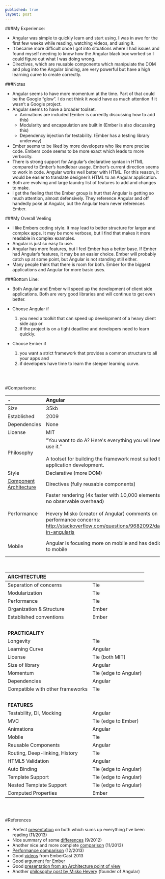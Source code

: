 ```yaml
---
published: true
layout: post
---
```


###My Experience:
- Angular was simple to quickly learn and start using.  I was in awe for the first few weeks while reading, watching videos, and using it.
- It became more difficult once I got into situations where I had issues and found myself needing to know how the Angular black box worked so I could figure out what I was doing wrong.  
- Directives, which are reusable components which manipulate the DOM and plug into the Angular binding, are very powerful but have a high learning curve to create correctly.

###Notes
- Angular seems to have more momentum at the time.  Part of that could be the Google “glow”.  I do not think it would have as much attention if it wasn’t a Google project.  
- Angular seems to have a broader toolset.
	- Animations are included (Ember is currently discussing how to add this)
	- Modularity and encapsulation are built in (Ember is also discussing this)
	- Dependency injection for testability.  (Ember has a testing library underway)
- Ember seems to be liked by more developers who like more precise code.  Embers code seems to be more exact which leads to more verbosity.
- There is strong support for Angular’s declarative syntax in HTML compared to Ember’s handlebar usage.  Ember’s current direction seems to work in code.  Angular works well better with HTML.  For this reason, it would be easier to translate designer’s HTML to an Angular application.
- Both are evolving and large laundry list of features to add and changes to make.
- I get the feeling that the Ember group is hurt that Angular is getting so much attention, almost defensively.  They reference Angular and off handedly poke at Angular, but the Angular team never references Ember.

###My Overall Veeling
- I like Embers coding style.  It may lead to better structure for larger and complex apps.  It may be more verbose, but I find that makes it more readable in complex examples.
- Angular is just so easy to use.
- Angular has more features, but I feel Ember has a better base.  If Ember had Angular’s features, it may be an easier choice.  Ember will probably catch up at some point, but Angular is not standing still either.
- Many people think that there is room for both.  Ember for the biggest applications and Angular for more basic uses.

###Bottom Line:
- Both Angular and Ember will speed up the development of client side applications.  Both are very good libraries and will continue to get even better.
- Choose Angular if 
	1. you need a toolkit that can speed up development of a heavy client side app or
    2. if the project is on a tight deadline and developers need to learn quickly. 
    
- Choose Ember if 
	1. you want a strict framework that provides a common structure to all your apps and
    2. if developers have time to learn the steeper learning curve.

<br>
<br>

#Comparisons:


| - | **Angular**  | **Ember** |
| :--- | :--- | :--- |
| Size | 35kb | 67kb |
| Established | 2009 | 2011 |
| Dependencies | None | Handlebars & jQuery |
| License | MIT |  MIT |
| Philosophy | "You want to do A? Here's everything you will need to do it, use it."<br><br>A toolset for building the framework most suited to your application development. | "You want to do A? Do it this way."<br><br>Makes a lot of the decisions for you. Some think it is excessively sophisticated and complex, and has unnecessary levels of abstractions. |
| Style | Declarative (more DOM) | Imperative (more code) |
| [Component Architecture](http://www.wintellect.com/blogs/nstieglitz/angular.js-vs-ember.js-star-rating-component-comparison) | Directives (fully reusable components) | Components + Views but not nearly as complete at Angular |
 | Performance | Faster rendering (4x faster with 10,000 elements because no observable overhead)<br><br>Hevery Misko (creator of Angular) comments on performance concerns: http://stackoverflow.com/questions/9682092/databinding-in-angularjs | Faster binding (much faster because of observables) |
| Mobile | Angular is focusing more on mobile and has dedicated staff to mobile | Not much out there. http://blangslet.com/post/55590279372/ember-js-mobile-animations-and-touch-gestures |

<br>


| **ARCHITECTURE** |  |
| :--- | --- |
| Separation of concerns | Tie |
| Modularization | Tie |
| Performance | Tie |
| Organization & Structure | Ember |
| Established conventions | Ember |
| <br> | <br> |
| **PRACTICALITY** |  |
| Longevity | Tie |
| Learning Curve | Angular |
| License | Tie (both MIT) |
| Size of library | Angular |
| Momentum | Tie (edge to Angular) |
| Dependencies | Angular |
| Compatible with other frameworks | Tie |
| <br> | <br> |
| **FEATURES** |  |
| Testability, DI, Mocking | Angular |
| MVC | Tie (edge to Ember) |
| Animations | Angular |
| Mobile | Tie |
| Reusable Components | Angular |
| Routing, Deep-linking, History | Tie |
| HTML5 Validation | Angular |
| Auto Binding | Tie (edge to Angular) |
| Template Support | Tie (edge to Angular) |
| Nested Template Support | Tie (edge to Angular) |
| Computed Properties | Ember |

<br>
<br>

#References

- Prefect [presentation](https://docs.google.com/presentation/d/1e0z1pT9JuEh8G5DOtib6XFDHK0GUFtrZrU3IfxJynaA/preview#slide=id.g177e4bd2b_0148) on both which sums up everything I’ve been reading (11/2013)
- Nice summary of some [differences](http://blog.nebithi.com/angularjs-vs-emberjs) (9/2012)
- Another nice and more complete [comparison](http://voidcanvas.com/why-angularjs-is-generally-better-than-emberjs-and-backbonejs/#.UtLSXZ5dXpw) (11/2013)   
- [Performance comparison](http://voidcanvas.com/emberjs-vs-angularjs-performance-testing/#.UtMib55dXpw) (12/2013) 
- Good [videos](http://emberfest.eu/munich) from EmberCast 2013
- Good [argument for Ember](http://robb.weblaws.org/2013/06/21/angularjs-vs-emberjs/)   
- Good [presentation from an Architecture point of view](http://www.slideshare.net/lrdesign/architecture-emberjs-and-angularjs)
- Another [philosophy post by Misko Hevery](http://www.quora.com/Client-side-MVC/Is-Angular-js-or-Ember-js-the-better-choice-for-Javascript-frameworks) (founder of Angular)